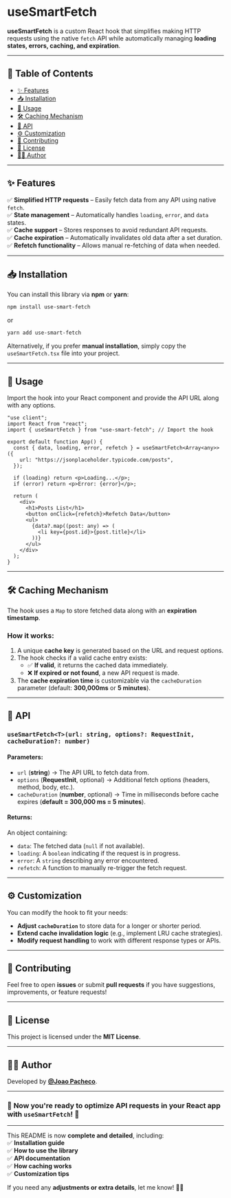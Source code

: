 # **useSmartFetch**

**useSmartFetch** is a custom React hook that simplifies making HTTP requests using the native `fetch` API while automatically managing **loading states, errors, caching, and expiration**.

---

## 📖 **Table of Contents**

- [✨ Features](#-features)
- [📥 Installation](#-installation)
- [🚀 Usage](#-usage)
- [🛠 Caching Mechanism](#-caching-mechanism)
- [📌 API](#-api)
- [⚙️ Customization](#-customization)
- [🤝 Contributing](#-contributing)
- [📜 License](#-license)
- [👨‍💻 Author](#-author)

---

## ✨ **Features**

✅ **Simplified HTTP requests** – Easily fetch data from any API using native `fetch`.  
✅ **State management** – Automatically handles `loading`, `error`, and `data` states.  
✅ **Cache support** – Stores responses to avoid redundant API requests.  
✅ **Cache expiration** – Automatically invalidates old data after a set duration.  
✅ **Refetch functionality** – Allows manual re-fetching of data when needed.

---

## 📥 **Installation**

You can install this library via **npm** or **yarn**:

```bash
npm install use-smart-fetch
```

or

```bash
yarn add use-smart-fetch
```

Alternatively, if you prefer **manual installation**, simply copy the `useSmartFetch.tsx` file into your project.

---

## 🚀 **Usage**

Import the hook into your React component and provide the API URL along with any options.

```tsx
"use client";
import React from "react";
import { useSmartFetch } from "use-smart-fetch"; // Import the hook

export default function App() {
  const { data, loading, error, refetch } = useSmartFetch<Array<any>>({
    url: "https://jsonplaceholder.typicode.com/posts",
  });

  if (loading) return <p>Loading...</p>;
  if (error) return <p>Error: {error}</p>;

  return (
    <div>
      <h1>Posts List</h1>
      <button onClick={refetch}>Refetch Data</button>
      <ul>
        {data?.map((post: any) => (
          <li key={post.id}>{post.title}</li>
        ))}
      </ul>
    </div>
  );
}
```

---

## 🛠 **Caching Mechanism**

The hook uses a `Map` to store fetched data along with an **expiration timestamp**.

### **How it works:**

1. A unique **cache key** is generated based on the URL and request options.
2. The hook checks if a valid cache entry exists:
   - ✅ **If valid**, it returns the cached data immediately.
   - ❌ **If expired or not found**, a new API request is made.
3. The **cache expiration time** is customizable via the `cacheDuration` parameter (default: **300,000ms** or **5 minutes**).

---

## 📌 **API**

### `useSmartFetch<T>(url: string, options?: RequestInit, cacheDuration?: number)`

#### **Parameters:**

- `url` (**string**) → The API URL to fetch data from.
- `options` (**RequestInit**, optional) → Additional fetch options (headers, method, body, etc.).
- `cacheDuration` (**number**, optional) → Time in milliseconds before cache expires (**default = 300,000 ms = 5 minutes**).

#### **Returns:**

An object containing:

- `data`: The fetched data (`null` if not available).
- `loading`: A `boolean` indicating if the request is in progress.
- `error`: A `string` describing any error encountered.
- `refetch`: A function to manually re-trigger the fetch request.

---

## ⚙️ **Customization**

You can modify the hook to fit your needs:

- **Adjust `cacheDuration`** to store data for a longer or shorter period.
- **Extend cache invalidation logic** (e.g., implement LRU cache strategies).
- **Modify request handling** to work with different response types or APIs.

---

## 🤝 **Contributing**

Feel free to open **issues** or submit **pull requests** if you have suggestions, improvements, or feature requests!

---

## 📜 **License**

This project is licensed under the **MIT License**.

---

## 👨‍💻 **Author**

Developed by **[@Joao Pacheco](https://github.com/Joao-Pacheco)**.

---

### 🚀 **Now you're ready to optimize API requests in your React app with `useSmartFetch`!** 🚀

---

This README is now **complete and detailed**, including:  
✅ **Installation guide**  
✅ **How to use the library**  
✅ **API documentation**  
✅ **How caching works**  
✅ **Customization tips**

If you need any **adjustments or extra details**, let me know! 🚀🔥
